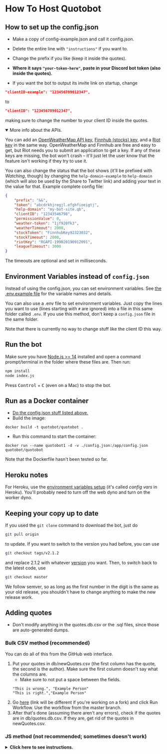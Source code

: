 # How To Host Quotobot
## How to set up the config.json
- Make a copy of config-example.json and call it config.json. 

- Delete the entire line with `"instructions"` if you want to.

- Change the prefix if you like (keep it inside the quotes). 

- **Where it says `"your-token-here"`, paste in your Discord bot token (also inside the quotes).**

- If you want the bot to output its invite link on startup, change
```json
"clientID-example": "123456789012347",
```
to
```json
"clientID": "123456789012347",
```

making sure to change the number to your client ID inside the quotes.
<details open> 
    
<summary>More info about the APIs.</summary>
    
You can add an [OpenWeatherMap API key](https://openweathermap.org/guide#how), [Finnhub (stocks) key](https://finnhub.io), and a [Riot key](https://developer.riotgames.com/) in the same way. OpenWeatherMap and Finnhub are free and easy to get, but Riot needs you to submit an application to get a key. If any of these keys are missing, the bot won't crash – it'll just let the user know that the feature isn't working if they try to use it.
</details>

You can also change the status that the bot shows (it'll be prefixed with *Watching*, though) by changing the `help-domain-example` to `help-domain` (which will also be used by the Share to Twitter link) and adding your text in the value for that. Example complete config file:
```json
{
    "prefix": "&&",
    "token": "abcdrkhjregjl.efghfioeigtj",
    "help-domain": "my-bot-site.qb",
    "clientID": "12343546798",
    "permissionValue": 0,
    "weather-token": "1jf920fk3",
    "weatherTimeout": 2000,
    "stockToken": "FinnhubKey92323032",
    "stockTimeout": 2000,
    "riotKey": "RGAPI-199020190912091",
    "leagueTimeout": 3000
}
```
The timeouts are optional and set in milliseconds.
## Environment Variables instead of `config.json`
Instead of using the config.json, you can set environment variables. See [the .env.example file](./.env.example) for the variable names and details.

You can also use a .env file to set environment variables. Just copy the lines you want to use (lines starting with `#` are ignored) into a file in this same folder called `.env`. If you use this method, don't keep a `config.json` file in the same folder.

Note that there is currently no way to change stuff like the client ID this way.
## Run the bot
Make sure you have [Node.js >= 14](https://nodejs.org/) installed and open a command prompt/terminal in the folder where these files are. Then run:
```bash
npm install
node index.js
```
Press <kbd>Control</kbd> + <kbd>C</kbd> (even on a Mac) to stop the bot.
## Run as a Docker container
- [Do the config.json stuff listed above.](#how-to-set-up-the-configjson)
- Build the image:
```
docker build -t quotobot/quotobot .
```
- Run this command to start the container:
```
docker run --name quotobot1 -d -v ./config.json:/app/config.json quotobot/quotobot
```
Note that the Dockerfile hasn't been tested so far.
## Heroku notes
For Heroku, use the [environment variables setup](#environment-variables-instead-of-configjson) (it's called *config vars* in Heroku). You'll probably need to turn off the web dyno and turn on the worker dyno.
## Keeping your copy up to date
If you used the `git clone` command to download the bot, just do 
```bash
git pull origin
``` 
to update. If you want to switch to the version you had before, you can use
```bash
git checkout tags/v2.1.2
```
and replace 2.1.2 with whatever [version](https://github.com/Team-Gigabyte/quotobot/releases) you want. Then, to switch back to the latest code, use
```bash
git checkout master
```
We follow semver, so as long as the first number in the digit is the same as your old release, you shouldn't have to change anything to make the new release work.
## Adding quotes
- Don't modify anything in the quotes.db.csv or the .sql files, since those are auto-generated dumps.
### Bulk CSV method (recommended)
You can do all of this from the GitHub web interface.
1. Put your quotes in db/newQuotes.csv (the first column has the quote, the second is the author). Make sure the first column doesn't say what the columns are.
    - Make sure to not put a space between the fields.
    ```csv
    "This is wrong.", "Example Person"
    "This is right.","Example Person"
    ```
2. Go [here](https://github.com/Team-Gigabyte/quotobot/actions?query=workflow%3A%22CSV+convert%22) (link will be different if you're working on a fork) and click Run Workflow. Use the workflow from the master branch.
3. After that's done (assuming there aren't any errors), check if the quotes are in db/quotes.db.csv. If they are, get rid of the quotes in newQuotes.csv.
### JS method (not recommended; sometimes doesn't work)
<details>
    <summary>
        <b>Click here to see instructions.</b>
    </summary>

- Use the addQuote.js script, which will prompt you for the required info and add it to db/quotes.db.
- Make sure to make your quotes the *last* commits before you push, otherwise you'll get merge conflicts.
You can also take a look at the csvToDb.py file and experiment with that. (You'll need Python and SQLite for that, and you need to modify the file name in the script.)

</details>

